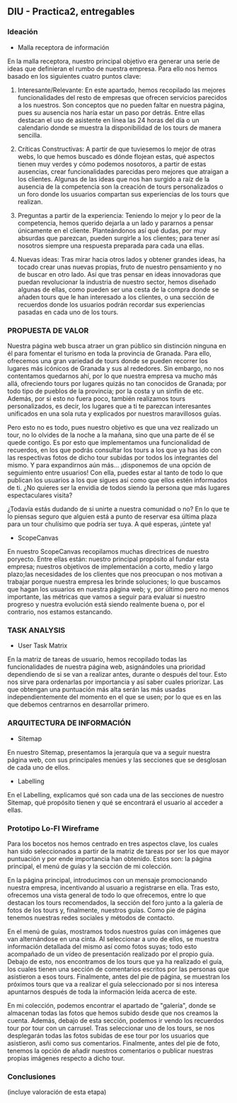 ## DIU - Practica2, entregables

### Ideación 
* Malla receptora de información 

En la malla receptora, nuestro principal objetivo era generar una serie de ideas que definieran el rumbo de nuestra empresa. Para ello nos hemos basado en los siguientes cuatro puntos clave:

1. Interesante/Relevante: En este apartado, hemos recopilado las mejores funcionalidades del resto de empresas que ofrecen servicios parecidos a los nuestros. Son conceptos que no pueden faltar en nuestra página, pues su ausencia nos haría estar un paso por detrás. Entre ellas destacan el uso de asistente en línea las 24 horas del día o un calendario donde se muestra la disponibilidad de los tours de manera sencilla.

2. Críticas Constructivas: A partir de que tuviesemos lo mejor de otras webs, lo que hemos buscado es dónde flojean estas, qué aspectos tienen muy verdes y cómo podemos nosotoros, a partir de estas ausencias, crear funcionalidades parecidas pero mejores que atraigan a los clientes. Algunas de las ideas que nos han surgido a raíz de la ausencia de la competencia son la creación de tours personalizados o un foro donde los usuarios compartan sus experiencias de los tours que realizan.

3. Preguntas a partir de la experiencia: Teniendo lo mejor y lo peor de la competencia, hemos querido dejarla a un lado y pararnos a pensar únicamente en el cliente. Planteándonos así qué dudas, por muy absurdas que parezcan, pueden surgirle a los clientes; para tener así nosotros siempre una respuesta preparada para cada una ellas.

4. Nuevas ideas: Tras mirar hacia otros lados y obtener grandes ideas, ha tocado crear unas nuevas propias, fruto de nuestro pensamiento y no de buscar en otro lado. Así que tras pensar en ideas innovadoras que puedan revolucionar la industria de nuestro sector, hemos diseñado algunas de ellas, como pueden ser una cesta de la compra donde se añaden tours que le han interesado a los clientes, o una sección de recuerdos donde los usuarios podrán recordar sus experiencias pasadas en cada uno de los tours.


### PROPUESTA DE VALOR

Nuestra página web busca atraer un gran público sin distinción ninguna en él para fomentar el turismo en toda la provincia de Granada. Para ello, ofrecemos una gran variedad de tours donde se pueden recorrer los lugares más icónicos de Granada y sus al rededores. Sin embargo, no nos contentamos quedarnos ahí, por lo que nuestra empresa va mucho más allá, ofreciendo tours por lugares quizás no tan conocidos de Granada; por todo tipo de pueblos de la provincia; por la costa y un sinfín de etc. Además, por si esto no fuera poco, también realizamos tours personalizados, es decir, los lugares que a ti te parezcan interesantes unificados en una sola ruta y explicados por nuestros maravillosos guías.

Pero esto no es todo, pues nuestro objetivo es que una vez realizado un tour, no lo olvides de la noche a la mañana, sino que una parte de él se quede contigo. Es por esto que implementamos una funcionalidad de recuerdos, en los que podrás consultar los tours a los que ya has ido con las respectivas fotos de dicho tour subidas por todos los integrantes del mismo. Y para expandirnos aún más... ¡disponemos de una opción de seguimiento entre usuarios! Con ella, puedes estar al tanto de todo lo que publican los usuarios a los que sigues así como que ellos estén informados de ti. ¿No quieres ser la envidia de todos siendo la persona que más lugares espectaculares visita?

¿Todavía estás dudando de si unirte a nuestra comunidad o no? En lo que te lo piensas seguro que alguien está a punto de reservar esa última plaza para un tour chulísimo que podría ser tuya. A qué esperas, ¡úntete ya!

* ScopeCanvas

En nuestro ScopeCanvas recopilamos muchas directrices de nuestro poryecto. Entre ellas están: nuestro principal propósito al fundar esta empresa; nuestros objetivos de implementación a corto, medio y largo plazo;las necesidades de los clientes que nos preocupan o nos motivan a trabajar porque nuestra empresa les brinde soluciones; lo que buscamos que hagan los usuarios en nuestra página web; y, por último pero no menos importante, las métricas que vamos a seguir para evaluar si nuestro progreso y nuestra evolución está siendo realmente buena o, por el contrario, nos estamos estancando.

### TASK ANALYSIS

* User Task Matrix 

En la matriz de tareas de usuario, hemos recopilado todas las funcionalidades de nuestra página web, asignándoles una prioridad dependiendo de si se van a realizar antes, durante o después del tour. Esto nos sirve para ordenarlas por importancia y así saber cuales priorizar. Las que obtengan una puntuación más alta serán las más usadas independientemente del momento en el que se usen; por lo que es en las que debemos centrarnos en desarrollar primero.


### ARQUITECTURA DE INFORMACIÓN

* Sitemap 

En nuestro Sitemap, presentamos la jerarquía que va a seguir nuestra página web, con sus principales menúes y las secciones que se desglosan de cada uno de ellos.

* Labelling 

En el Labelling, explicamos qué son cada una de las secciones de nuestro Sitemap, qué propósito tienen y qué se encontrará el usuario al acceder a ellas. 

### Prototipo Lo-FI Wireframe 

Para los bocetos nos hemos centrado en tres aspectos clave, los cuales han sido seleccionados a partir de la matriz de tareas por ser los que mayor puntuación y por ende importancia han obtenido. Estos son: la página principal, el menú de guías y la sección de mi colección.

En la página principal, introducimos con un mensaje promocionando nuestra empresa, incentivando al usuario a registrarse en ella. Tras esto, ofrecemos una vista general de todo lo que ofrecemos, entre lo que destacan los tours recomendados, la sección del foro junto a la galería de fotos de los tours y, finalmente, nuestros guías. Como pie de página tenemos nuestras redes sociales y métodos de contacto.

En el menú de guías, mostramos todos nuestros guías con imágenes que van alternándose en una cinta. Al seleccionar a uno de ellos, se muestra información detallada del mismo así como fotos suyas; todo esto acompañado de un vídeo de presentación realizado por el propio guía. Debajo de esto, nos encontramos de los tours que ya ha realizado el guía, los cuales tienen una sección de comentarios escritos por las personas que asistieron a esos tours. Finalmente, antes del pie de página, se muestran los próximos tours que va a realizar el guía seleccionado por si nos interesa apuntarnos después de toda la información leída acerca de este.

En mi colección, podemos encontrar el apartado de "galería", donde se almacenan todas las fotos que hemos subido desde que nos creamos la cuenta. Además, debajo de esta sección, podemos ir vendo los recuerdos tour por tour con un carrusel. Tras seleccionar uno de los tours, se nos desplegarán todas las fotos subidas de ese tour por los usuarios que asistieron, asñi como sus comentarios. Finalmente, antes del pie de foto, tenemos la opción de añadir nuestros comentarios o publicar nuestras propias imágenes respecto a dicho tour.


### Conclusiones  
(incluye valoración de esta etapa)
